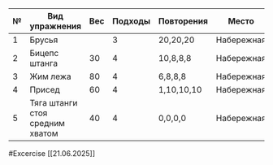 
| №   | Вид упражнения                  | Вес | Подходы | Повторения | Место      |
| --- | ------------------------------- | --- | ------- | ---------- | ---------- |
| 1   | Брусья                          |     | 3       | 20,20,20   | Набережная |
| 2   | Бицепс штанга                   | 30  | 4       | 10,8,8,8   | Набережная |
| 3   | Жим лежа                        | 80  | 4       | 6,8,8,8    | Набережная |
| 4   | Присед                          | 60  | 4       | 1,10,10,10 | Набережная |
| 5   | Тяга штанги стоя средним хватом | 40  | 4       | 0,0,0,0    | Набережная |

#Excercise
[[21.06.2025]]